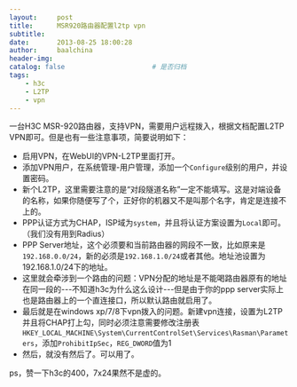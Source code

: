 ```yaml
---
layout:     post
title:      MSR920路由器配置l2tp vpn
subtitle:   
date:       2013-08-25 18:00:28
author:     baalchina
header-img: 
catalog: false 						# 是否归档
tags:							
    - h3c
    - L2TP
    - vpn
---
```



一台H3C MSR-920路由器，支持VPN，需要用户远程拨入，根据文档配置L2TP VPN即可。但是也有一些注意事项，简要说明如下：

- 启用VPN，在WebUI的VPN-L2TP里面打开。
- 添加VPN用户，在系统管理-用户管理，添加一个`Configure`级别的用户，并设置密码。
- 新个L2TP，这里需要注意的是“对段隧道名称”一定不能填写。这是对端设备的名称，如果你随便写了个，正好你的机器又不是叫那个名字，肯定是连接不上的。
- PPP认证方式为CHAP，ISP域为`system`，并且将认证方案设置为`Local`即可。（我们没有用到Radius）
- PPP Server地址，这个必须要和当前路由器的网段不一致，比如原来是`192.168.0.0/24`，新的必须是`192.168.1.0/24`或者其他。地址池设置为192.168.1.0/24下的地址。
- 这里就会牵涉到一个路由的问题：VPN分配的地址是不能喝路由器原有的地址在同一段的---不知道h3c为什么这么设计---但是由于你的ppp server实际上也是路由器上的一个直连接口，所以默认路由就启用了。
- 最后就是在windows xp/7/8下vpn拨入的问题。新建vpn连接，设置为L2TP并且将CHAP打上勾，同时必须注意需要修改注册表`HKEY_LOCAL_MACHINE\System\CurrentControlSet\Services\Rasman\Parameters`，添加`ProhibitIpSec`，`REG_DWORD`值为1
- 然后，就没有然后了。可以用了。


ps，赞一下h3c的400，7x24果然不是虚的。